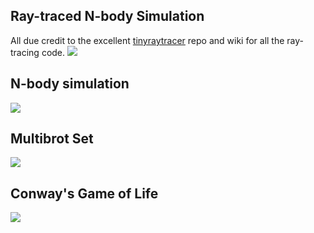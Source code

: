 ## Ray-traced N-body Simulation
All due credit to the excellent [tinyraytracer](https://github.com/ssloy/tinyraytracer/wiki) repo and wiki for all the ray-tracing code.
![](media/tinyraytracer.gif)

## N-body simulation
![](media/nbody.gif)

## Multibrot Set
![](media/multibrot.gif)

## Conway's Game of Life
![](media/gol.gif)